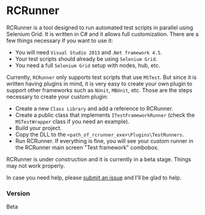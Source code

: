 # RCRunner

RCRunner is a tool designed to run automated test scripts in parallel using Selenium Grid. It is written in C# and it allows full customization. There are a few things necessary if you want to use it: 

  - You will need ```Visual Studio 2013``` and .```Net framework 4.5```.
  - Your test scripts should already be using ```Selenium Grid```.
  - You need a full ```Selenium Grid``` setup with nodes, hub, etc.

Currently, ```RCRunner``` only supports test scripts that use ```MSTest```. But since it is written having plugins in mind, it is very easy to create your own plugin to support other frameworks such as ```NUnit```, ```MBUnit```, etc. Those are the steps necessary to create your custom plugin:

  - Create a new ```Class Library``` and add a reference to RCRunner.
  - Create a public class that implements ```ITestFrameworkRunner``` (check the ```MSTestWrapper``` class if you need an example).
  - Build your project.
  - Copy the DLL to the ```<path_of_rcrunner_exe>\Plugins\TestRunners```.
  - Run RCRunner. If everything is fine, you will see your custom runner in the RCRunner main screen "Test framework" combobox.

RCRunner is under construction and it is currently in a beta stage. Things may not work properly.

In case you need help, please [submit an issue](https://github.com/colutti/RCRunner/issues/new) and I'll be glad to help.

### Version
Beta
